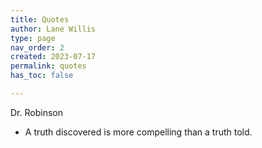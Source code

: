 ```yaml
---
title: Quotes
author: Lane Willis
type: page
nav_order: 2
created: 2023-07-17
permalink: quotes
has_toc: false

---
```


Dr. Robinson
- A truth discovered is more compelling than a truth told.